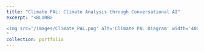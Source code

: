 ```yaml
---
title: "Climate PAL: Climate Analysis through Conversational AI"
excerpt: "<BLURB>

<img src='/images/Climate_PAL.png' alt='Climate PAL Diagram' width='400' height='400' style='display: block; margin: 0 auto;'>
"
collection: portfolio
---
```


<!-- [GitHub Repository](https://github.com/eugfomitcheva/diagnosing_respiratory_disease_cv)

[Report](/images/healthcare_project_report.pdf) -->